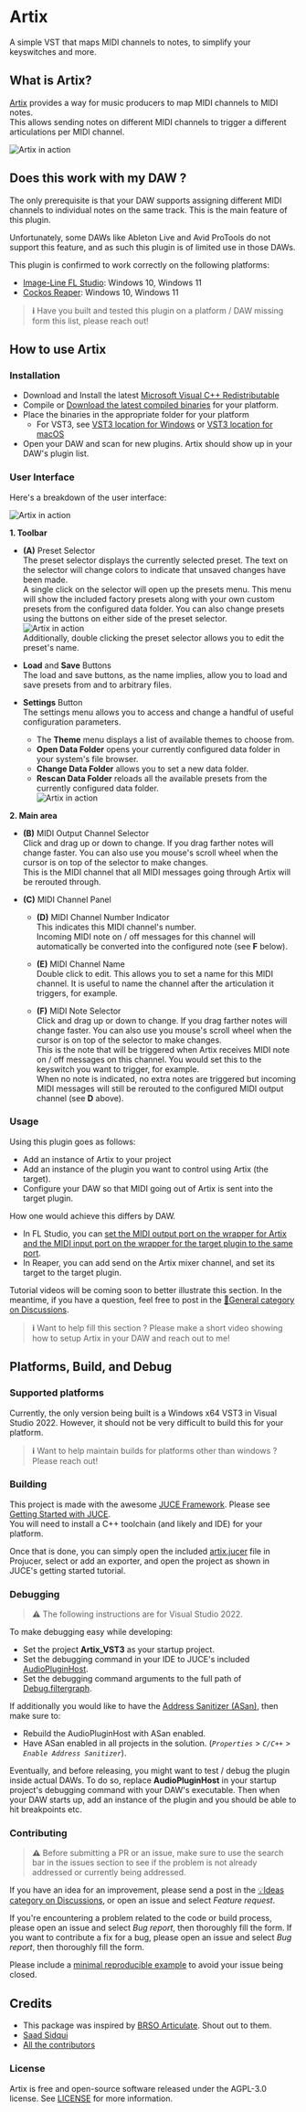 # Artix
A simple VST that maps MIDI channels to notes, to simplify your keyswitches and more.

## What is Artix?
[Artix](https://artix.spatian.dev) provides a way for music producers to map MIDI channels to MIDI notes.\
This allows sending notes on different MIDI channels to trigger a different articulations per MIDI channel.

![Artix in action](.pages/static/images/how-it-works.jpg)

## Does this work with my DAW ?
The only prerequisite is that your DAW supports assigning different MIDI channels to individual notes on the same track. This is the main feature of this plugin.

Unfortunately, some DAWs like Ableton Live and Avid ProTools do not support this feature, and as such this plugin is of limited use in those DAWs.

This plugin is confirmed to work correctly on the following platforms:
- [Image-Line FL Studio](https://www.image-line.com/): Windows 10, Windows 11
- [Cockos Reaper](https://www.reaper.fm/): Windows 10, Windows 11

> **ℹ️** Have you built and tested this plugin on a platform / DAW missing form this list, please reach out!

## How to use Artix
### Installation
- Download and Install the latest [Microsoft Visual C++ Redistributable](https://aka.ms/vs/17/release/vc_redist.x64.exe)
- Compile or [Download the latest compiled binaries](https://github.com/spatian-dev/artix/releases/latest) for your platform.
- Place the binaries in the appropriate folder for your platform
    - For VST3, see [VST3 location for Windows](https://helpcenter.steinberg.de/hc/en-us/articles/115000177084-VST-plug-in-locations-on-Windows) or [VST3 location for macOS](https://helpcenter.steinberg.de/hc/en-us/articles/115000171310-VST-plug-in-locations-on-Mac-OS-X-and-macOS)
- Open your DAW and scan for new plugins. Artix should show up in your DAW's plugin list.

### User Interface
Here's a breakdown of the user interface:

![Artix in action](.pages/static/images/artix-ui-breakdown.jpg)

**1. Toolbar**
- **(A)** Preset Selector\
The preset selector displays the currently selected preset. The text on the selector will change colors to indicate that unsaved changes have been made.\
A single click on the selector will open up the presets menu. This menu will show the included factory presets along with your own custom presets from the configured data folder. You can also change presets using the buttons on either side of the preset selector.\
![Artix in action](.pages/static/images/artix-presets-menu.jpg)\
Additionally, double clicking the preset selector allows you to edit the preset's name.

- **Load** and **Save** Buttons\
The load and save buttons, as the name implies, allow you to load and save presets from and to arbitrary files.

- **Settings** Button\
The settings menu allows you to access and change a handful of useful configuration parameters.
	- The **Theme** menu displays a list of available themes to choose from.
	- **Open Data Folder** opens your currently configured data folder in your system's file browser.
	- **Change Data Folder** allows you to set a new data folder.
	- **Rescan Data Folder** reloads all the available presets from the currently configured data folder.\
![Artix in action](.pages/static/images/artix-settings-menu.jpg)

**2. Main area**
- **(B)** MIDI Output Channel Selector\
Click and drag up or down to change. If you drag farther notes will change faster. You can also use you mouse's scroll wheel when the cursor is on top of the selector to make changes.\
	This is the MIDI channel that all MIDI messages going through Artix will be rerouted through.

- **(C)** MIDI Channel Panel
	- **(D)** MIDI Channel Number Indicator\
    This indicates this MIDI channel's number.\
    Incoming MIDI note on / off messages for this channel will automatically be converted into the configured note (see **F** below).

    - **(E)** MIDI Channel Name\
    Double click to edit. This allows you to set a name for this MIDI channel. It is useful to name the channel after the articulation it triggers, for example.

    - **(F)** MIDI Note Selector\
    Click and drag up or down to change. If you drag farther notes will change faster. You can also use you mouse's scroll wheel when the cursor is on top of the selector to make changes.\
    This is the note that will be triggered when Artix receives MIDI note on / off messages on this channel. You would set this to the keyswitch you want to trigger, for example.\
    When no note is indicated, no extra notes are triggered but incoming MIDI messages will still be rerouted to the configured MIDI output channel (see **D** above).

### Usage
Using this plugin goes as follows:
- Add an instance of Artix to your project
- Add an instance of the plugin you want to control using Artix (the target).
- Configure your DAW so that MIDI going out of Artix is sent into the target plugin.

How one would achieve this differs by DAW.
- In FL Studio, you can [set the MIDI output port on the wrapper for Artix and the MIDI input port on the wrapper for the target plugin to the same port](https://www.image-line.com/fl-studio-learning/fl-studio-online-manual/html/plugins/wrapper.htm#:~:text=plugin%20was%20loaded.-,MIDI,other%20MIDI%20device%20will%20be%20able%20to%20share%20exclusive%20MIDI%20data.,-Send%20note%20release).
- In Reaper, you can add send on the Artix mixer channel, and set its target to the target plugin.

Tutorial videos will be coming soon to better illustrate this section. In the meantime, if you have a question, feel free to post in the [💬General category on Discussions](https://github.com/spatian-dev/artix/discussions/categories/general).


> **ℹ️** Want to help fill this section ? Please make a short video showing how to setup Artix in your DAW and reach out to me!

## Platforms, Build, and Debug
### Supported platforms
Currently, the only version being built is a Windows x64 VST3 in Visual Studio 2022. However, it should not be very difficult to build this for your platform.

> **ℹ️** Want to help maintain builds for platforms other than windows ? Please reach out!

### Building
This project is made with the awesome [JUCE Framework](https://github.com/juce-framework/JUCE). Please see [Getting Started with JUCE](https://docs.juce.com/master/tutorial_new_projucer_project.html).\
You will need to install a C++ toolchain (and likely and IDE) for your platform.

Once that is done, you can simply open the included [artix.jucer](./artix.jucer) file in Projucer, select or add an exporter, and open the project as shown in JUCE's getting started tutorial.

### Debugging
> **⚠️** The following instructions are for Visual Studio 2022.

To make debugging easy while developing:
- Set the project **Artix_VST3** as your startup project.
- Set the debugging command in your IDE to JUCE's included [AudioPluginHost](https://github.com/juce-framework/JUCE/tree/master/extras/AudioPluginHost).
- Set the debugging command arguments to the full path of [Debug.filtergraph](Debug.filtergraph).

If additionally you would like to have the [Address Sanitizer (ASan)](https://learn.microsoft.com/en-us/cpp/sanitizers/asan?view=msvc-170), then make sure to:
- Rebuild the AudioPluginHost with ASan enabled.
- Have ASan enabled in all projects in the solution. (*`Properties`* > *`C/C++`* > *`Enable Address Sanitizer`*).

Eventually, and before releasing, you might want to test / debug the plugin inside actual DAWs. To do so, replace **AudioPluginHost** in your startup project's debugging command with your DAW's executable. Then when your DAW starts up, add an instance of the plugin and you should be able to hit breakpoints etc.

### Contributing
> **⚠️** Before submitting a PR or an issue, make sure to use the search bar in the issues section to see if the problem is not already addressed or currently being addressed.

If you have an idea for an improvement, please send a post in the [💡Ideas category on Discussions](https://github.com/spatian-dev/artix/discussions/categories/ideas), or open an issue and select *Feature request*.

If you're encountering a problem related to the code or build process, please open an issue and select *Bug report*, then thoroughly fill the form.
If you want to contribute a fix for a bug, please open an issue and select *Bug report*, then thoroughly fill the form.

Please include a [minimal reproducible example](https://en.wikipedia.org/wiki/Minimal_reproducible_example) to avoid your issue being closed.

## Credits
- This package was inspired by [BRSO Articulate](https://www.syntheticorchestra.com/tools/articulate/). Shout out to them.
- [Saad Sidqui](https://github.com/saadsidqui)
- [All the contributors](https://github.com/spatian-dev/artix/graphs/contributors)

### License
Artix is free and open-source software released under the AGPL-3.0 license. See [LICENSE](LICENSE) for more information.